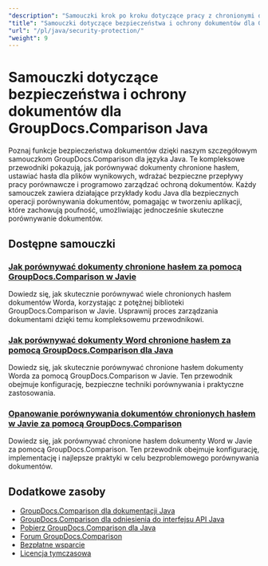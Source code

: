 ```yaml
---
"description": "Samouczki krok po kroku dotyczące pracy z chronionymi dokumentami i wdrażania zabezpieczeń w wynikach porównania przy użyciu GroupDocs.Comparison dla Java."
"title": "Samouczki dotyczące bezpieczeństwa i ochrony dokumentów dla GroupDocs.Comparison Java"
"url": "/pl/java/security-protection/"
"weight": 9
---
```


# Samouczki dotyczące bezpieczeństwa i ochrony dokumentów dla GroupDocs.Comparison Java

Poznaj funkcje bezpieczeństwa dokumentów dzięki naszym szczegółowym samouczkom GroupDocs.Comparison dla języka Java. Te kompleksowe przewodniki pokazują, jak porównywać dokumenty chronione hasłem, ustawiać hasła dla plików wynikowych, wdrażać bezpieczne przepływy pracy porównawcze i programowo zarządzać ochroną dokumentów. Każdy samouczek zawiera działające przykłady kodu Java dla bezpiecznych operacji porównywania dokumentów, pomagając w tworzeniu aplikacji, które zachowują poufność, umożliwiając jednocześnie skuteczne porównywanie dokumentów.

## Dostępne samouczki

### [Jak porównywać dokumenty chronione hasłem za pomocą GroupDocs.Comparison w Javie](./compare-protected-docs-groupdocs-comparison-java/)
Dowiedz się, jak skutecznie porównywać wiele chronionych hasłem dokumentów Worda, korzystając z potężnej biblioteki GroupDocs.Comparison w Javie. Usprawnij proces zarządzania dokumentami dzięki temu kompleksowemu przewodnikowi.

### [Jak porównywać dokumenty Word chronione hasłem za pomocą GroupDocs.Comparison dla Java](./compare-password-protected-word-docs-groupdocs-java/)
Dowiedz się, jak skutecznie porównywać chronione hasłem dokumenty Worda za pomocą GroupDocs.Comparison w Javie. Ten przewodnik obejmuje konfigurację, bezpieczne techniki porównywania i praktyczne zastosowania.

### [Opanowanie porównywania dokumentów chronionych hasłem w Javie za pomocą GroupDocs.Comparison](./java-groupdocs-compare-password-protected-docs/)
Dowiedz się, jak porównywać chronione hasłem dokumenty Word w Javie za pomocą GroupDocs.Comparison. Ten przewodnik obejmuje konfigurację, implementację i najlepsze praktyki w celu bezproblemowego porównywania dokumentów.

## Dodatkowe zasoby

- [GroupDocs.Comparison dla dokumentacji Java](https://docs.groupdocs.com/comparison/java/)
- [GroupDocs.Comparison dla odniesienia do interfejsu API Java](https://reference.groupdocs.com/comparison/java/)
- [Pobierz GroupDocs.Comparison dla Java](https://releases.groupdocs.com/comparison/java/)
- [Forum GroupDocs.Comparison](https://forum.groupdocs.com/c/comparison)
- [Bezpłatne wsparcie](https://forum.groupdocs.com/)
- [Licencja tymczasowa](https://purchase.groupdocs.com/temporary-license/)